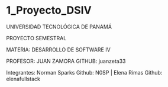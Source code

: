 # 1_Proyecto_DSIV
UNIVERSIDAD TECNOLÓGICA DE PANAMÁ

PROYECTO SEMESTRAL

MATERIA: DESARROLLO DE SOFTWARE IV

PROFESOR: JUAN ZAMORA GITHUB: juanzeta33

Integrantes:
Norman Sparks Github: N0SP |
Elena Rimas Github: elenafullstack
